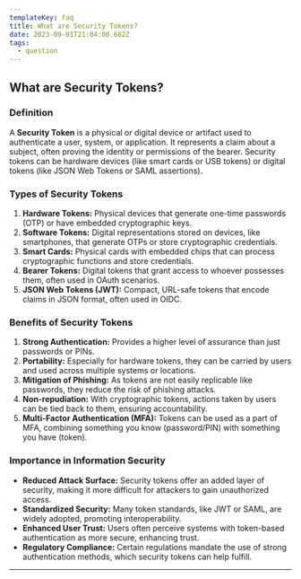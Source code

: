 ```yaml
---
templateKey: faq
title: What are Security Tokens?
date: 2023-09-01T21:04:00.682Z
tags:
  - question
---
```


## What are Security Tokens? 

### Definition
A **Security Token** is a physical or digital device or artifact used to authenticate a user, system, or application. It represents a claim about a subject, often proving the identity or permissions of the bearer. Security tokens can be hardware devices (like smart cards or USB tokens) or digital tokens (like JSON Web Tokens or SAML assertions).

### Types of Security Tokens

1. **Hardware Tokens:** Physical devices that generate one-time passwords (OTP) or have embedded cryptographic keys.
2. **Software Tokens:** Digital representations stored on devices, like smartphones, that generate OTPs or store cryptographic credentials.
3. **Smart Cards:** Physical cards with embedded chips that can process cryptographic functions and store credentials.
4. **Bearer Tokens:** Digital tokens that grant access to whoever possesses them, often used in OAuth scenarios.
5. **JSON Web Tokens (JWT):** Compact, URL-safe tokens that encode claims in JSON format, often used in OIDC.

### Benefits of Security Tokens

1. **Strong Authentication:** Provides a higher level of assurance than just passwords or PINs.
2. **Portability:** Especially for hardware tokens, they can be carried by users and used across multiple systems or locations.
3. **Mitigation of Phishing:** As tokens are not easily replicable like passwords, they reduce the risk of phishing attacks.
4. **Non-repudiation:** With cryptographic tokens, actions taken by users can be tied back to them, ensuring accountability.
5. **Multi-Factor Authentication (MFA):** Tokens can be used as a part of MFA, combining something you know (password/PIN) with something you have (token).

### Importance in Information Security

- **Reduced Attack Surface:** Security tokens offer an added layer of security, making it more difficult for attackers to gain unauthorized access.
- **Standardized Security:** Many token standards, like JWT or SAML, are widely adopted, promoting interoperability.
- **Enhanced User Trust:** Users often perceive systems with token-based authentication as more secure, enhancing trust.
- **Regulatory Compliance:** Certain regulations mandate the use of strong authentication methods, which security tokens can help fulfill.

---

